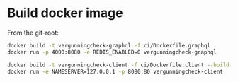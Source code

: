 # Build docker image

From the git-root:

```bash
docker build -t vergunningcheck-graphql -f ci/Dockerfile.graphql .
docker run -p 4000:8080 -e REDIS_ENABLED=0 vergunningcheck-graphql
```

```bash
docker build -t vergunningcheck-client -f ci/Dockerfile.client --build-arg=REACT_APP_GRAPHQL_API_URL=http://localhost:4000/graphql .
docker run -e NAMESERVER=127.0.0.1 -p 8080:80 vergunningcheck-client
```
